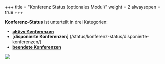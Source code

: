 +++
title = "Konferenz Status (optionales Modul)"
weight = 2
alwaysopen = true
+++

**Konferenz-Status** ist unterteilt in drei Kategorien:

 - [**aktive Konferenzen**](/status/konferenz-status/aktive-konferenzen/)
 - [**disponierte Konferenzen**] (/status/konferenz-status/disponierte-konferenzen/)
 - [**beendete Konferenzen**](/status/konferenz-status/beendete-konferenzen/)


![](/img/status_konferenz_status.png?classes=shadow)